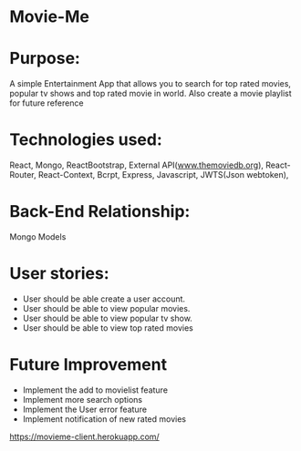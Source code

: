 # Movie-Me
#

# Purpose:
A simple Entertainment App that allows you to search for top rated movies, popular tv shows and top rated movie in world. Also create a movie playlist for future reference

# Technologies used:
React, 
Mongo,
ReactBootstrap, 
External API(www.themoviedb.org),
React-Router,
React-Context,
Bcrpt,
Express,
Javascript,
JWTS(Json webtoken),


# Back-End Relationship:
Mongo Models

# User stories:
* User should be able create a user account.
* User should be able to view popular movies.
* User should be able to view  popular tv show.
* User should be able to view  top rated movies


# Future Improvement
* Implement the add to movielist feature
* Implement more search options
* Implement the User error feature
* Implement notification of new rated movies

https://movieme-client.herokuapp.com/
